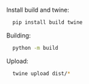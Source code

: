 Install build and twine: 
```bash
  pip install build twine
```

Building:
```bash
  python -m build
```

Upload:
```bash
  twine upload dist/*
```